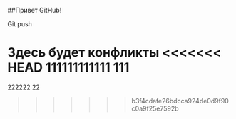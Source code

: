 ##Привет GitHub!

Git push

Здесь будет конфликты
<<<<<<< HEAD
111111111111
111
=======
222222
22

> > > > > > > b3f4cdafe26bdcca924de0d9f90c0a9f25e7592b

